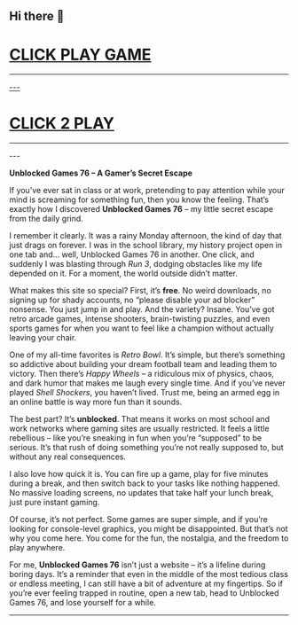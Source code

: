 ## Hi there 👋

<h1><a href="https://lesson-3.guru">CLICK PLAY GAME</h1>
<HR>---
<H1><a href="https://subjectnotes.website/">CLICK 2 PLAY </a></H1>
<HR>---




**Unblocked Games 76 – A Gamer’s Secret Escape**

If you’ve ever sat in class or at work, pretending to pay attention while your mind is screaming for something fun, then you know the feeling. That’s exactly how I discovered **Unblocked Games 76** – my little secret escape from the daily grind.

I remember it clearly. It was a rainy Monday afternoon, the kind of day that just drags on forever. I was in the school library, my history project open in one tab and… well, Unblocked Games 76 in another. One click, and suddenly I was blasting through *Run 3*, dodging obstacles like my life depended on it. For a moment, the world outside didn’t matter.

What makes this site so special? First, it’s **free**. No weird downloads, no signing up for shady accounts, no “please disable your ad blocker” nonsense. You just jump in and play. And the variety? Insane. You’ve got retro arcade games, intense shooters, brain-twisting puzzles, and even sports games for when you want to feel like a champion without actually leaving your chair.

One of my all-time favorites is *Retro Bowl*. It’s simple, but there’s something so addictive about building your dream football team and leading them to victory. Then there’s *Happy Wheels* – a ridiculous mix of physics, chaos, and dark humor that makes me laugh every single time. And if you’ve never played *Shell Shockers*, you haven’t lived. Trust me, being an armed egg in an online battle is way more fun than it sounds.

The best part? It’s **unblocked**. That means it works on most school and work networks where gaming sites are usually restricted. It feels a little rebellious – like you’re sneaking in fun when you’re “supposed” to be serious. It’s that rush of doing something you’re not really supposed to, but without any real consequences.

I also love how quick it is. You can fire up a game, play for five minutes during a break, and then switch back to your tasks like nothing happened. No massive loading screens, no updates that take half your lunch break, just pure instant gaming.

Of course, it’s not perfect. Some games are super simple, and if you’re looking for console-level graphics, you might be disappointed. But that’s not why you come here. You come for the fun, the nostalgia, and the freedom to play anywhere.

For me, **Unblocked Games 76** isn’t just a website – it’s a lifeline during boring days. It’s a reminder that even in the middle of the most tedious class or endless meeting, I can still have a bit of adventure at my fingertips. So if you’re ever feeling trapped in routine, open a new tab, head to Unblocked Games 76, and lose yourself for a while.

---

